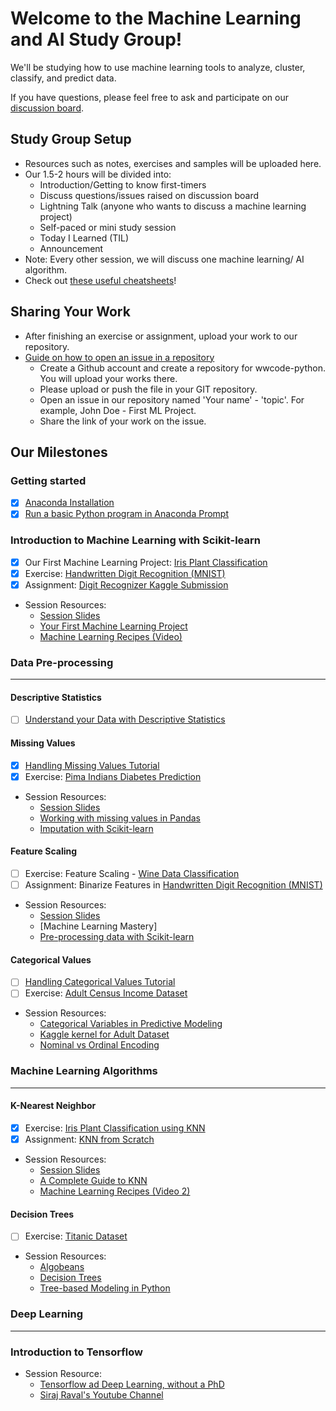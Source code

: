 # Welcome to the Machine Learning and AI Study Group!
We'll be studying how to use machine learning tools to analyze, cluster, classify, and predict data.

If you have questions, please feel free to ask and participate on our [discussion
board](https://www.meetup.com/Women-Who-Code-Manila/messages/boards/forum/25085644). 

## Study Group Setup
* Resources such as notes, exercises and samples will be uploaded here.
* Our 1.5-2 hours will be divided into:
    - Introduction/Getting to know first-timers 
    - Discuss questions/issues raised on discussion board 
    - Lightning Talk (anyone who wants to discuss a machine learning project) 
    - Self-paced or mini study session
    - Today I Learned (TIL)
    - Announcement
* Note: Every other session, we will discuss one machine learning/ AI algorithm.
* Check out [these useful cheatsheets](https://gitlab.com/wwcodemanila/WWCodeManila-ML.AI/tree/master/cheatsheets)! 

## Sharing Your Work
* After finishing an exercise or assignment, upload your work to our repository.
* [Guide on how to open an issue in a repository](https://github.com/wwcodemanila/WWCodeManila-Python/blob/master/exercise_upload_step.md)
    * Create a Github account and create a repository for wwcode-python. You will upload your works there.
    * Please upload or push the file in your GIT repository.
    * Open an issue in our repository named 'Your name' - 'topic'. For example, John Doe - First ML Project.
    * Share the link of your work on the issue.

## Our Milestones
### Getting started
- [X] [Anaconda Installation](https://www.continuum.io/downloads) 
- [X] [Run a basic Python program in Anaconda Prompt](https://github.com/wwcodemanila/WWCodeManila-ML.AI/blob/master/tutorials/installation_guide.md)

### Introduction to Machine Learning with Scikit-learn
- [X] Our First Machine Learning Project: [Iris Plant Classification](https://github.com/wwcodemanila/WWCodeManila-ML.AI/blob/master/tutorials/Intro-to-Machine-Learning.ipynb)
- [X] Exercise: [Handwritten Digit Recognition (MNIST)](https://github.com/wwcodemanila/WWCodeManila-ML.AI/blob/master/exercises/mnist_exercise.ipynb)
- [X] Assignment: [Digit Recognizer Kaggle Submission](https://github.com/wwcodemanila/WWCodeManila-ML.AI/blob/master/tutorials/kaggle_submission.md)
* Session Resources: 
    * [Session Slides](https://github.com/wwcodemanila/WWCodeManila-ML.AI/blob/master/slides/(Session%201)%20Introduction%20to%20Machine%20Learning.pdf)
	* [Your First Machine Learning Project](http://machinelearningmastery.com/machine-learning-in-python-step-by-step/)
    * [Machine Learning Recipes (Video)](https://www.youtube.com/watch?v=cKxRvEZd3Mw)

### Data Pre-processing 
---
#### Descriptive Statistics 
- [ ] [Understand your Data with Descriptive Statistics](http://machinelearningmastery.com/understand-machine-learning-data-descriptive-statistics-python/)

#### Missing Values
- [X] [Handling Missing Values Tutorial](http://machinelearningmastery.com/handle-missing-data-python/) 
- [X] Exercise: [Pima Indians Diabetes Prediction](https://github.com/wwcodemanila/WWCodeManila-ML.AI/blob/master/exercises/missing_values_exercise.ipynb) 
* Session Resources:
    * [Session Slides](https://github.com/wwcodemanila/WWCodeManila-ML.AI/blob/master/slides/(Session%204)%20Feature%20Scaling.pdf)
    * [Working with missing values in Pandas](http://pandas.pydata.org/pandas-docs/stable/missing_data.html)
    * [Imputation with Scikit-learn](http://scikit-learn.org/stable/modules/preprocessing.html#imputation-of-missing-values)

#### Feature Scaling
- [ ] Exercise: Feature Scaling - [Wine Data Classification](https://github.com/wwcodemanila/WWCodeManila-ML.AI/blob/master/exercises/feature_scaling_tutorial.ipynb)
- [ ] Assignment: Binarize Features in [Handwritten Digit Recognition (MNIST)](https://github.com/wwcodemanila/WWCodeManila-ML.AI/blob/master/exercises/feature_binarization.md) 
* Session Resources:
    * [Session Slides](https://github.com/wwcodemanila/WWCodeManila-ML.AI/blob/master/slides/(Session%204)%20Feature%20Scaling.pdf)
    * [Machine Learning Mastery]
    * [Pre-processing data with Scikit-learn](http://scikit-learn.org/stable/modules/preprocessing.html)

#### Categorical Values
- [ ] [Handling Categorical Values Tutorial](https://github.com/wwcodemanila/WWCodeManila-ML.AI/blob/master/tutorials/categorical_data.md)
- [ ] Exercise: [Adult Census Income Dataset](https://github.com/wwcodemanila/WWCodeManila-ML.AI/blob/master/exercises/categorical_data.ipynb)
* Session Resources:
    * [Categorical Variables in Predictive Modeling](https://www.analyticsvidhya.com/blog/2015/11/easy-methods-deal-categorical-variables-predictive-modeling/)
    * [Kaggle kernel for Adult Dataset](https://www.kaggle.com/bananuhbeatdown/multiple-ml-techniques-and-analysis-of-dataset)
    * [Nominal vs Ordinal Encoding](http://stackoverflow.com/questions/34087329/categorical-and-ordinal-feature-data-representation-in-regression-analysis)


### Machine Learning Algorithms 
---
#### K-Nearest Neighbor
- [X] Exercise: [Iris Plant Classification using KNN](https://github.com/wwcodemanila/WWCodeManila-ML.AI/blob/master/exercises/iris_knn_exercise.ipynb)
- [X] Assignment: [KNN from Scratch](https://github.com/wwcodemanila/WWCodeManila-ML.AI/blob/master/exercises/knn_scratch_exersise.ipynb)
* Session Resources: 
    * [Session Slides](https://github.com/wwcodemanila/WWCodeManila-ML.AI/blob/master/slides/(Session%202)%20K-Nearest%20Neighbor.pdf)
    * [A Complete Guide to KNN](https://kevinzakka.github.io/2016/07/13/k-nearest-neighbor/)
    * [Machine Learning Recipes (Video 2)](https://www.youtube.com/watch?v=AoeEHqVSNOw&t=401s)

#### Decision Trees
- [ ] Exercise: [Titanic Dataset]()
* Session Resources:
    * [Algobeans](https://algobeans.com/2016/07/27/decision-trees-tutorial/)
    * [Decision Trees](https://github.com/ledell/useR-machine-learning-tutorial/blob/master/decision-trees.ipynb)
    * [Tree-based Modeling in Python](https://www.analyticsvidhya.com/blog/2016/04/complete-tutorial-tree-based-modeling-scratch-in-python/)

### Deep Learning
---
### Introduction to Tensorflow
* Session Resource:
    - [Tensorflow ad Deep Learning, without a PhD](https://codelabs.developers.google.com/codelabs/cloud-tensorflow-mnist/#0)
    - [Siraj Raval's Youtube Channel](https://www.youtube.com/watch?list=PL2-dafEMk2A4ut2pyv0fSIXqOzXtBGkLj&v=2FOXR16mLow)